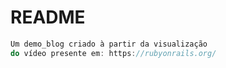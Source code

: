 # README
```js
Um demo_blog criado à partir da visualização
do vídeo presente em: https://rubyonrails.org/
```